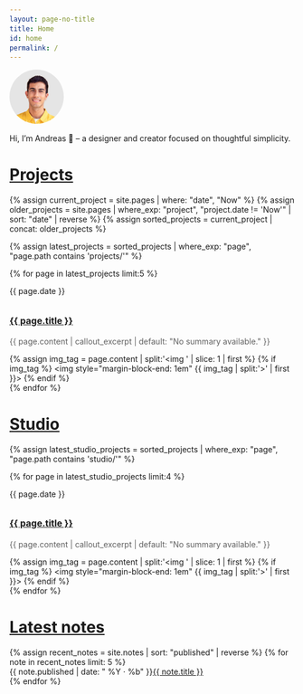 ```yaml
---
layout: page-no-title
title: Home
id: home
permalink: /
---
```

<div class="">
  <flex class="align-center" style="flex-direction: row">
    <div class="label" style="">
      <a class ="element-link" href="/about" style="border-radius: 999px; height: auto; margin: 0;">
        <img class ="rotate-once" src="assets/headshot-greybackground.png" style="border-radius: 999px; max-height: clamp(64px, 12vw, 6rem); margin: 0;">
      </a>
    </div>
    <div class="callout" style="width: 100%">
      <p>
       Hi, I’m Andreas 👋 – a designer and creator focused on thoughtful simplicity.
      </p>
    </div>
  </flex>
</div>

<h1 class="pt"><a href="/projects" class="nav-link">Projects</a></h1>
<div>
  {% assign current_project = site.pages | where: "date", "Now" %}
  {% assign older_projects = site.pages | where_exp: "project", "project.date != 'Now'" | sort: "date" | reverse %}
  {% assign sorted_projects = current_project | concat: older_projects %}
  
  {% assign latest_projects = sorted_projects | where_exp: "page", "page.path contains 'projects/'" %}

  {% for page in latest_projects limit:5 %}
    <div class="">
      <flex class="align-baseline stack-mobile">
        <div class="label muted">
          <p>{{ page.date }}</p>
        </div>
        <div class="bb">
          <h2 style =""><a class="internal-link" href="{{ site.baseurl }}{{ page.url }}" style="font-size: 1rem">{{ page.title }}</a></h2>
          <p style="margin-top: 0rem; color: #606060">
            {{ page.content | callout_excerpt | default: "No summary available." }}
          </p>
          {% assign img_tag = page.content | split:'<img ' | slice: 1 | first %}
            {% if img_tag %}
              <img style="margin-block-end: 1em" {{ img_tag | split:'>' | first }}>
            {% endif %}
        </div>
      </flex>
    </div>
  {% endfor %}
</div>

<h1 class="pt"><a href="/studio" class="nav-link">Studio</a></h1>
<div>
  {% assign latest_studio_projects = sorted_projects | where_exp: "page", "page.path contains 'studio/'" %}

  {% for page in latest_studio_projects limit:4 %}
    <div class="">
      <flex class="align-baseline stack-mobile">
        <div class="label muted">
          <p>{{ page.date }}</p>
        </div>
        <div class="bb">
          <h2 style =""><a class="internal-link" href="{{ site.baseurl }}{{ page.url }}" style="font-size: 1rem">{{ page.title }}</a></h2>
          <p style="margin-top: 0rem; color: #606060">
            {{ page.content | callout_excerpt | default: "No summary available." }}
          </p>
          {% assign img_tag = page.content | split:'<img ' | slice: 1 | first %}
            {% if img_tag %}
              <img style="margin-block-end: 1em" {{ img_tag | split:'>' | first }}>
            {% endif %}
        </div>
      </flex>
    </div>
  {% endfor %}
</div>


<h1 class="pt"><a href="/notes" class="nav-link">Latest notes</a></h1>
<div class="">
  <ul style="list-style-type: none; padding-left: 0em; margin-bottom: 1.5em">
    {% assign recent_notes = site.notes | sort: "published" | reverse %}
    {% for note in recent_notes limit: 5 %}
      <li>
        <span style="display: inline-block" class ="label muted">{{ note.published | date: " %Y · %b" }}</span><a class="internal-link" href="{{ site.baseurl }}{{ note.url }}">{{ note.title }}</a>
      </li>
    {% endfor %}
  </ul>
</div>

